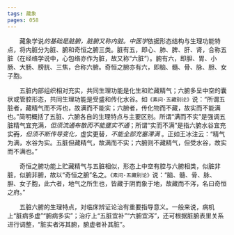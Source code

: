 ```yaml
---
tags: 藏象
pages: 058
---
```

&emsp;&emsp;藏象学说<dfn>的基础是脏腑，脏腑又称内脏。中医学</dfn>依据形态结构与生理功能特点，将内脏分为脏、腑和奇恒之腑三类。脏有五，即心、肺、脾、肝、肾，合称五脏（在经络学说中，心包络亦作为脏，故又称“六脏”）。腑有六，即胆、胃、小肠、大肠、膀胱、三焦，合称六腑。奇恒之腑亦有六，即脑、髓、骨、脉、胆、女子胞。

&emsp;&emsp;五脏内部组织相对充实，共同生理功能是化生和贮藏精气；六腑多呈中空的囊状或管腔形态，共同生理功能是受盛和传化水谷。如`《素问·五藏别论》`说：“所谓五脏者，藏精气而不泻也，故满而不能实；六腑者，传化物而不藏，故实而不能满也。”简明概括了五脏、六腑各自的生理特点与主要区别。所谓“满而不实”是强调五脏精气宜充满<dfn>，但须流通布散而不能壅实不通</dfn>；所谓“实而不满”是指六腑水谷宜充实~~而~~<dfn>，但须不断传导变化，</dfn>虚实更替<dfn>，不能全部充塞滞满 </dfn>。正如王冰注云：“精气为满，水谷为实。五脏但藏精气，故满而不实；六腑则不藏精气，但受水谷，故实而不满也。”

&emsp;&emsp;奇恒之腑功能上贮藏精气与五脏相似，形态上中空有腔与六腑相类，似脏非脏，似腑非腑，故以“奇恒之腑”名之。`《素问·五藏别论》`说：“脑、髓、骨、脉、胆、女子胞，此六者，地气之所生也，皆藏于阴而象于地，故藏而不泻，名曰奇恒之府。”

&emsp;&emsp;五脏六腑的生理特点，对临床辨证论治有重要指导意义。一般来说，病机上“脏病多虚”“腑病多实”；治疗上“五脏宜补”“六腑宜泻”，还可根据脏腑表里关系进行调整，“脏实者泻其腑，腑虚者补其脏”。